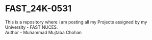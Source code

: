 # FAST_24K-0531
This is a repository where i am posting all my Projects assigned by my University - FAST NUCES.
<br>
Author - Muhammad Mujtaba Chohan

